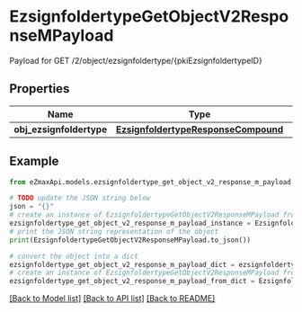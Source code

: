 # EzsignfoldertypeGetObjectV2ResponseMPayload

Payload for GET /2/object/ezsignfoldertype/{pkiEzsignfoldertypeID}

## Properties

Name | Type | Description | Notes
------------ | ------------- | ------------- | -------------
**obj_ezsignfoldertype** | [**EzsignfoldertypeResponseCompound**](EzsignfoldertypeResponseCompound.md) |  | 

## Example

```python
from eZmaxApi.models.ezsignfoldertype_get_object_v2_response_m_payload import EzsignfoldertypeGetObjectV2ResponseMPayload

# TODO update the JSON string below
json = "{}"
# create an instance of EzsignfoldertypeGetObjectV2ResponseMPayload from a JSON string
ezsignfoldertype_get_object_v2_response_m_payload_instance = EzsignfoldertypeGetObjectV2ResponseMPayload.from_json(json)
# print the JSON string representation of the object
print(EzsignfoldertypeGetObjectV2ResponseMPayload.to_json())

# convert the object into a dict
ezsignfoldertype_get_object_v2_response_m_payload_dict = ezsignfoldertype_get_object_v2_response_m_payload_instance.to_dict()
# create an instance of EzsignfoldertypeGetObjectV2ResponseMPayload from a dict
ezsignfoldertype_get_object_v2_response_m_payload_from_dict = EzsignfoldertypeGetObjectV2ResponseMPayload.from_dict(ezsignfoldertype_get_object_v2_response_m_payload_dict)
```
[[Back to Model list]](../README.md#documentation-for-models) [[Back to API list]](../README.md#documentation-for-api-endpoints) [[Back to README]](../README.md)


